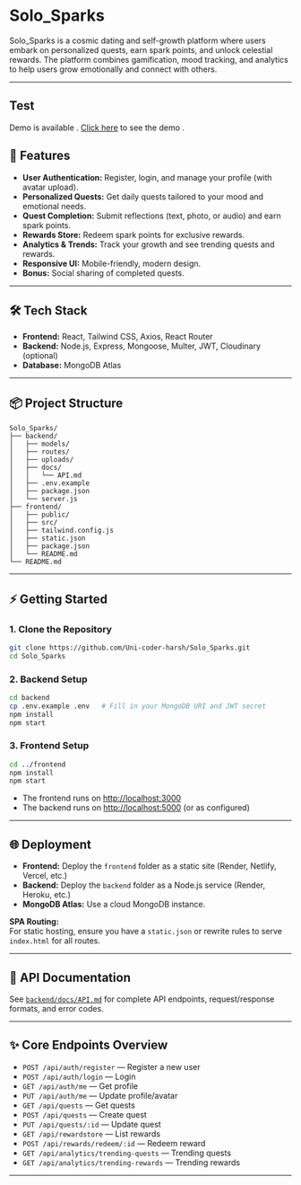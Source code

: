 # Solo_Sparks

Solo_Sparks is a cosmic dating and self-growth platform where users embark on personalized quests, earn spark points, and unlock celestial rewards. The platform combines gamification, mood tracking, and analytics to help users grow emotionally and connect with others.

---

## Test 
Demo is available . [Click here](https://solo-sparks-xkwc.onrender.com) to see the demo . 
## 🚀 Features

- **User Authentication:** Register, login, and manage your profile (with avatar upload).
- **Personalized Quests:** Get daily quests tailored to your mood and emotional needs.
- **Quest Completion:** Submit reflections (text, photo, or audio) and earn spark points.
- **Rewards Store:** Redeem spark points for exclusive rewards.
- **Analytics & Trends:** Track your growth and see trending quests and rewards.
- **Responsive UI:** Mobile-friendly, modern design.
- **Bonus:** Social sharing of completed quests.

---

## 🛠️ Tech Stack

- **Frontend:** React, Tailwind CSS, Axios, React Router
- **Backend:** Node.js, Express, Mongoose, Multer, JWT, Cloudinary (optional)
- **Database:** MongoDB Atlas

---

## 📦 Project Structure

```
Solo_Sparks/
├── backend/
│   ├── models/
│   ├── routes/
│   ├── uploads/
│   ├── docs/
│   │   └── API.md
│   ├── .env.example
│   ├── package.json
│   └── server.js
├── frontend/
│   ├── public/
│   ├── src/
│   ├── tailwind.config.js
│   ├── static.json
│   ├── package.json
│   └── README.md
└── README.md
```

---

## ⚡ Getting Started

### 1. **Clone the Repository**

```bash
git clone https://github.com/Uni-coder-harsh/Solo_Sparks.git
cd Solo_Sparks
```

### 2. **Backend Setup**

```bash
cd backend
cp .env.example .env   # Fill in your MongoDB URI and JWT secret
npm install
npm start
```

### 3. **Frontend Setup**

```bash
cd ../frontend
npm install
npm start
```

- The frontend runs on [http://localhost:3000](http://localhost:3000)
- The backend runs on [http://localhost:5000](http://localhost:5000) (or as configured)

---

## 🌐 Deployment

- **Frontend:** Deploy the `frontend` folder as a static site (Render, Netlify, Vercel, etc.)
- **Backend:** Deploy the `backend` folder as a Node.js service (Render, Heroku, etc.)
- **MongoDB Atlas:** Use a cloud MongoDB instance.

**SPA Routing:**  
For static hosting, ensure you have a `static.json` or rewrite rules to serve `index.html` for all routes.

---

## 📖 API Documentation

See [`backend/docs/API.md`](backend/docs/API.md) for complete API endpoints, request/response formats, and error codes.

---

## ✨ Core Endpoints Overview

- `POST /api/auth/register` — Register a new user
- `POST /api/auth/login` — Login
- `GET /api/auth/me` — Get profile
- `PUT /api/auth/me` — Update profile/avatar
- `GET /api/quests` — Get quests
- `POST /api/quests` — Create quest
- `PUT /api/quests/:id` — Update quest
- `GET /api/rewardstore` — List rewards
- `POST /api/rewards/redeem/:id` — Redeem reward
- `GET /api/analytics/trending-quests` — Trending quests
- `GET /api/analytics/trending-rewards` — Trending rewards

---
